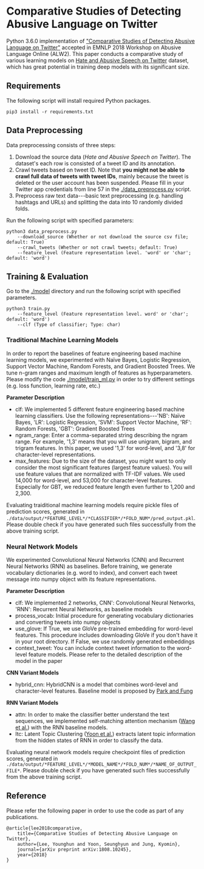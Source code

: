 # Comparative Studies of Detecting Abusive Language on Twitter

Python 3.6.0 implementation of ["Comparative Studies of Detecting Abusive Language on Twitter"](http://arxiv.org/abs/1808.10245) accepted in EMNLP 2018 Workshop on Abusive Language Online (ALW2).
This paper conducts a comparative study of various learning models on [Hate and Abusive Speech on Twitter](https://github.com/ENCASEH2020/hatespeech-twitter) dataset, which has great potential in training deep models with its significant size.

## Requirements
The following script will install required Python packages.

```
pip3 install -r requirements.txt
```

## Data Preprocessing
Data preprocessing consists of three steps:
1. Download the source data (*Hate and Abusive Speech on Twitter*). The dataset's each row is consisted of a tweet ID and its annotation. 
2. Crawl tweets based on tweet ID. Note that **you might not be able to crawl full data of tweets with tweet IDs**, mainly because the tweet is deleted or the user account has been suspended. Please fill in your Twitter app credentials from line 57 in the [./data_preprocess.py](./data_preprocess.py) script.
3. Preprocess raw text data---basic text preprocessing (e.g. handling hashtags and URLs) and splitting the data into 10 randomly divided folds.

Run the following script with specified parameters:

```
python3 data_preprocess.py
	--download_source (Whether or not download the source csv file; default: True)
	--crawl_tweets (Whether or not crawl tweets; default: True)
	--feature_level (Feature representation level. 'word' or 'char'; default: 'word')
```

## Training & Evaluation
Go to the [./model](./model) directory and run the following script with specified parameters.

```
python3 train.py
	--feature_level (Feature representation level. word' or 'char'; default: 'word')
	--clf (Type of classifier; Type: char)
```

### Traditional Machine Learning Models
In order to report the baselines of feature engineering based machine learning models, we experimented with Naïve Bayes, Logistic Regression, Support Vector Machine, Random Forests, and Gradient Boosted Trees. We tune n-gram ranges and maximum length of features as hyperparameters. Please modify the code [./model/train_ml.py](./model/train_ml.py) in order to try different settings (e.g. loss function, learning rate, etc.)

**Parameter Description**
+ clf: We implemented 5 different feature engineering based machine learning classifiers. Use the following representations---'NB': Naïve Bayes, 'LR': Logistic Regression, 'SVM': Support Vector Machine, 'RF': Random Forests, 'GBT': Gradient Boosted Trees
+ ngram_range: Enter a comma-separated string describing the ngram range. For example, '1,3' means that you will use unigram, bigram, and trigram features. In this paper, we used '1,3' for word-level, and '3,8' for character-level representations.
+ max_features: Due to the size of the dataset, you might want to only consider the most significant features (largest feature values). You will use feature values that are normalized with TF-IDF values. We used 14,000 for word-level, and 53,000 for character-level features. Especially for GBT, we reduced feature length even further to 1,200 and 2,300.

Evaluating traiditional machine learning models require pickle files of prediction scores, generated in `./data/output/*FEATURE_LEVEL*/*CLASSIFIER*/*FOLD_NUM*/pred_output.pkl`. Please double check if you have generated such files successfully from the above training script.

### Neural Network Models
We experimented Convolutional Neural Networks (CNN) and Recurrent Neural Networks (RNN) as baselines. Before training, we generate vocabulary dictionaries (e.g. word to index), and convert each tweet message into numpy object with its feature representations.

**Parameter Description**
+ clf: We implemented 2 networks, CNN': Convolutional Neural Networks, 'RNN': Recurrent Neural Networks, as baseline models
+ process_vocab: Initial procedure for generating vocabulary dictionaries and converting tweets into numpy objects
+ use_glove: If True, we use GloVe pre-trained embedding for word-level features. This procedure includes downloading GloVe if you don't have it in your root directory. If False, we use randomly generated embeddings
+ context_tweet: You can include context tweet information to the word-level feature models. Please refer to the detailed description of the model in the paper

**CNN Variant Models**
+ hybrid_cnn: HybridCNN is a model that combines word-level and character-level features. Baseline model is proposed by [Park and Fung](https://arxiv.org/abs/1706.01206)

**RNN Variant Models**
+ attn: In order to make the classifier better understand the text sequences, we implemented self-matching attention mechanism ([Wang et al.](http://www.aclweb.org/anthology/P17-1018)) with the RNN baseline models.
+ ltc: Latent Topic Clustering ([Yoon et al.](https://arxiv.org/abs/1710.03430)) extracts latent topic information from the hidden states of RNN in order to classify the data.

Evaluating neural network models require checkpoint files of prediction scores, generated in `./data/output/*FEATURE_LEVEL*/*MODEL_NAME*/*FOLD_NUM*/*NAME_OF_OUTPUT_FILE*`. Please double check if you have generated such files successfully from the above training script.

## Reference
Please refer the following paper in order to use the code as part of any publications.

```
@article{lee2018comparative,
	title={Comparative Studies of Detecting Abusive Language on Twitter},
	author={Lee, Younghun and Yoon, Seunghyun and Jung, Kyomin},
	journal={arXiv preprint arXiv:1808.10245},
	year={2018}
}
```
